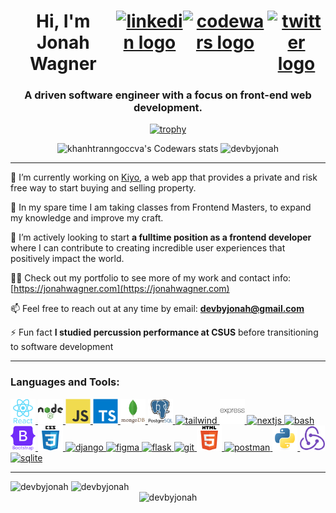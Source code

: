 <div align="center">
  <h1 style="display: flex;">
    Hi, I'm Jonah Wagner
    <span style="display:flex; justify-content: center; align-items: flex-start;">    
  <a href="https://www.linkedin.com/in/devbyjonah">
      <img src="https://user-images.githubusercontent.com/102780010/165202391-819d7e6c-f7cd-4d9a-b1cd-ed125ee28264.png" alt="linkedin logo" width="30">
    </a>
    <a href="https://www.codewars.com/users/devbyjonah">
      <img src="https://user-images.githubusercontent.com/102780010/165202828-603a5375-491d-4163-b42b-e617259ca71f.png" alt="codewars logo" width="30">
    </a>
    <a href="http://www.twitter.com/devbyjonah">
      <img src="https://user-images.githubusercontent.com/102780010/165202150-9b2c8d6c-900f-46b0-a277-c354d125d861.png" alt="twitter logo" width="30">
    </a>
</span>
  </h1>
</div>

<div align="center">
  <h3>A driven software engineer with a focus on front-end web development.</h3>

  [![trophy](https://github-profile-trophy.vercel.app/?username=devbyjonah&theme=onedark&rank=-C)](https://github.com/ryo-ma/github-profile-trophy)

  <div>
    <img width="300px" src="https://www.codewars.com/users/devbyjonah/badges/large" alt="khanhtranngoccva's Codewars stats">
    <img height="30px" src="https://komarev.com/ghpvc/?username=devbyjonah&label=Profile%20views&color=0e75b6&style=flat" alt="devbyjonah" />
  </div>
</div>
  <hr/>
<div align="left">
  
🔭 I’m currently working on [Kiyo](https://mykiyo.com), a web app that provides a private and risk free way to start buying and selling property.

🌱 In my spare time I am taking classes from Frontend Masters, to expand my knowledge and improve my craft.

👯 I’m actively looking to start **a fulltime position as a frontend developer** where I can contribute to creating incredible user experiences that positively impact the world.
  </p>
  
👨‍💻 Check out my portfolio to see more of my work and contact info: [https://jonahwagner.com](https://jonahwagner.com)

📫 Feel free to reach out at any time by email: **devbyjonah@gmail.com**

⚡ Fun fact **I studied percussion performance at CSUS** before transitioning to software development

</div>
<hr/>
<h3 align="left">Languages and Tools:</h3>
<p align="left"> 
  <a href="https://reactjs.org/" target="_blank" rel="noreferrer"> 
    <img src="https://raw.githubusercontent.com/devicons/devicon/master/icons/react/react-original-wordmark.svg" alt="react" width="40" height="40"/> 
  </a> 
  <a href="https://nodejs.org" target="_blank" rel="noreferrer"> 
    <img src="https://raw.githubusercontent.com/devicons/devicon/master/icons/nodejs/nodejs-original-wordmark.svg" alt="nodejs" width="40" height="40"/> 
  </a> 
  <a href="https://developer.mozilla.org/en-US/docs/Web/JavaScript" target="_blank" rel="noreferrer"> 
    <img src="https://raw.githubusercontent.com/devicons/devicon/master/icons/javascript/javascript-original.svg" alt="javascript" width="40" height="40"/> 
  </a> 
  <a href="https://www.typescriptlang.org/" target="_blank" rel="noreferrer"> 
    <img src="https://raw.githubusercontent.com/devicons/devicon/master/icons/typescript/typescript-original.svg" alt="typescript" width="40" height="40"/> 
  </a> 
  <a href="https://www.mongodb.com/" target="_blank" rel="noreferrer"> 
    <img src="https://raw.githubusercontent.com/devicons/devicon/master/icons/mongodb/mongodb-original-wordmark.svg" alt="mongodb" width="40" height="40"/> 
  </a>
  <a href="https://www.postgresql.org" target="_blank" rel="noreferrer"> 
    <img src="https://raw.githubusercontent.com/devicons/devicon/master/icons/postgresql/postgresql-original-wordmark.svg" alt="postgresql" width="40" height="40"/> 
  </a> 
  <a href="https://tailwindcss.com/" target="_blank" rel="noreferrer"> 
    <img src="https://www.vectorlogo.zone/logos/tailwindcss/tailwindcss-icon.svg" alt="tailwind" width="40" height="40"/> 
  </a>
  <a href="https://expressjs.com" target="_blank" rel="noreferrer"> 
    <img src="https://raw.githubusercontent.com/devicons/devicon/master/icons/express/express-original-wordmark.svg" alt="express" width="40" height="40"/> 
  </a> 
  <a href="https://nextjs.org/" target="_blank" rel="noreferrer"> 
    <img src="https://cdn.worldvectorlogo.com/logos/nextjs-2.svg" alt="nextjs" width="40" height="40"/> 
  </a>   
  <a href="https://www.gnu.org/software/bash/" target="_blank" rel="noreferrer"> 
    <img src="https://www.vectorlogo.zone/logos/gnu_bash/gnu_bash-icon.svg" alt="bash" width="40" height="40"/> 
  </a> 
  <a href="https://getbootstrap.com" target="_blank" rel="noreferrer"> 
    <img src="https://raw.githubusercontent.com/devicons/devicon/master/icons/bootstrap/bootstrap-plain-wordmark.svg" alt="bootstrap" width="40" height="40"/> 
  </a> 
  <a href="https://www.w3schools.com/css/" target="_blank" rel="noreferrer"> 
    <img src="https://raw.githubusercontent.com/devicons/devicon/master/icons/css3/css3-original-wordmark.svg" alt="css3" width="40" height="40"/> 
  </a> 
  <a href="https://www.djangoproject.com/" target="_blank" rel="noreferrer"> 
    <img src="https://cdn.worldvectorlogo.com/logos/django.svg" alt="django" width="40" height="40"/> 
  </a>  
  <a href="https://www.figma.com/" target="_blank" rel="noreferrer"> 
    <img src="https://www.vectorlogo.zone/logos/figma/figma-icon.svg" alt="figma" width="40" height="40"/> 
  </a> 
  <a href="https://flask.palletsprojects.com/" target="_blank" rel="noreferrer"> 
    <img src="https://www.vectorlogo.zone/logos/pocoo_flask/pocoo_flask-icon.svg" alt="flask" width="40" height="40"/> 
  </a> 
  <a href="https://git-scm.com/" target="_blank" rel="noreferrer"> 
    <img src="https://www.vectorlogo.zone/logos/git-scm/git-scm-icon.svg" alt="git" width="40" height="40"/> 
  </a> 
  <a href="https://www.w3.org/html/" target="_blank" rel="noreferrer"> 
    <img src="https://raw.githubusercontent.com/devicons/devicon/master/icons/html5/html5-original-wordmark.svg" alt="html5" width="40" height="40"/> 
  </a>  
  <a href="https://postman.com" target="_blank" rel="noreferrer"> 
    <img src="https://www.vectorlogo.zone/logos/getpostman/getpostman-icon.svg" alt="postman" width="40" height="40"/> 
  </a> 
  <a href="https://www.python.org" target="_blank" rel="noreferrer"> 
    <img src="https://raw.githubusercontent.com/devicons/devicon/master/icons/python/python-original.svg" alt="python" width="40" height="40"/> 
  </a>  
  <a href="https://redux.js.org" target="_blank" rel="noreferrer"> 
    <img src="https://raw.githubusercontent.com/devicons/devicon/master/icons/redux/redux-original.svg" alt="redux" width="40" height="40"/> 
  </a> 
  <a href="https://www.sqlite.org/" target="_blank" rel="noreferrer"> 
    <img src="https://www.vectorlogo.zone/logos/sqlite/sqlite-icon.svg" alt="sqlite" width="40" height="40"/> 
  </a> 
</p>
<hr/>
<div> 
  <img width="49%" height="200px" src="https://github-readme-streak-stats.herokuapp.com/?user=devbyjonah&theme=dark" alt="devbyjonah">
  <img width="49%" height="200px" src="https://github-readme-stats-devbyjonahs-projects.vercel.app//api?username=devbyjonah&show_icons=true&locale=en&theme=dark" alt="devbyjonah">
</div>
<div align="center">
  <img src="https://github-readme-stats.vercel.app/api/top-langs?username=devbyjonah&show_icons=true&locale=en&layout=donut&theme=dark" alt="devbyjonah" width="45%" />
</div>
